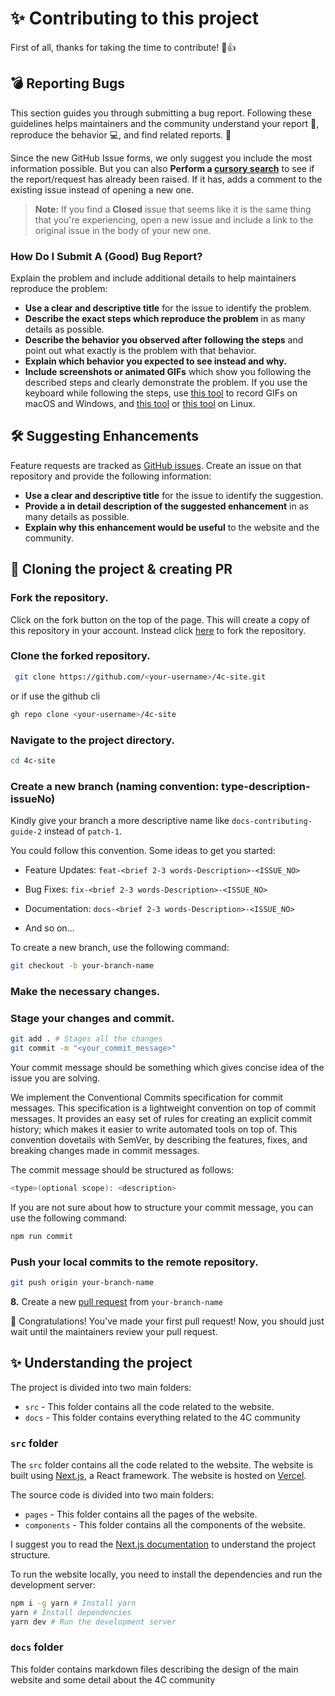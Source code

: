 # ✨ Contributing to this project

First of all, thanks for taking the time to contribute! 🎉👍

## 💣 Reporting Bugs

This section guides you through submitting a bug report. Following these guidelines helps maintainers and the community understand your report 📝, reproduce the behavior 💻, and find related reports. 🔎

Since the new GitHub Issue forms, we only suggest you include the most information possible. But you can also **Perform a [cursory search](https://github.com/FrancescoXX/4c-site/issues)** to see if the report/request has already been raised. If it has, adds a comment to the existing issue instead of opening a new one.

> **Note:** If you find a **Closed** issue that seems like it is the same thing that you're experiencing, open a new issue and include a link to the original issue in the body of your new one.

### How Do I Submit A (Good) Bug Report?

Explain the problem and include additional details to help maintainers reproduce the problem:

- **Use a clear and descriptive title** for the issue to identify the problem.
- **Describe the exact steps which reproduce the problem** in as many details as possible.
- **Describe the behavior you observed after following the steps** and point out what exactly is the problem with that behavior.
- **Explain which behavior you expected to see instead and why.**
- **Include screenshots or animated GIFs** which show you following the described steps and clearly demonstrate the problem. If you use the keyboard while following the steps, use [this tool](https://www.cockos.com/licecap/) to record GIFs on macOS and Windows, and [this tool](https://github.com/colinkeenan/silentcast) or [this tool](https://github.com/GNOME/byzanz) on Linux.

## 🛠 Suggesting Enhancements

Feature requests are tracked as [GitHub issues](https://guides.github.com/features/issues/). Create an issue on that repository and provide the following information:

- **Use a clear and descriptive title** for the issue to identify the suggestion.
- **Provide a in detail description of the suggested enhancement** in as many details as possible.
- **Explain why this enhancement would be useful** to the website and the community.

## 📝 Cloning the project & creating PR

### Fork the repository.

Click on the fork button on the top of the page. This will create a copy of this repository in your account. Instead click [here](https://github.com/FrancescoXX/4c-site/fork) to fork the repository.

### Clone the forked repository.

```bash
 git clone https://github.com/<your-username>/4c-site.git
```

or if use the github cli

```bash
gh repo clone <your-username>/4c-site
```

### Navigate to the project directory.

```bash
cd 4c-site
```

### Create a new branch (naming convention: type-description-issueNo)

Kindly give your branch a more descriptive name like `docs-contributing-guide-2` instead of `patch-1`.

You could follow this convention. Some ideas to get you started:

- Feature Updates: `feat-<brief 2-3 words-Description>-<ISSUE_NO>`

- Bug Fixes: `fix-<brief 2-3 words-Description>-<ISSUE_NO>`

- Documentation: `docs-<brief 2-3 words-Description>-<ISSUE_NO>`

- And so on...

To create a new branch, use the following command:

```bash
git checkout -b your-branch-name
```

### Make the necessary changes.

### Stage your changes and commit.

```bash
git add . # Stages all the changes
git commit -m "<your_commit_message>"
```

Your commit message should be something which gives concise idea of the issue you are solving.

We implement the Conventional Commits specification for commit messages. This specification is a lightweight convention on top of commit messages. It provides an easy set of rules for creating an explicit commit history; which makes it easier to write automated tools on top of. This convention dovetails with SemVer, by describing the features, fixes, and breaking changes made in commit messages.

The commit message should be structured as follows:

```bash
<type>(optional scope): <description>
```

If you are not sure about how to structure your commit message, you can use the following command:

```bash
npm run commit
```

### Push your local commits to the remote repository.

```bash
git push origin your-branch-name
```

**8.** Create a new [pull request](https://help.github.com/en/github/collaborating-with-issues-and-pull-requests/creating-a-pull-request) from `your-branch-name`

🎉 Congratulations! You've made your first pull request! Now, you should just wait until the maintainers review your pull request.

## ✨ Understanding the project

The project is divided into two main folders:

- `src` - This folder contains all the code related to the website.
- `docs` - This folder contains everything related to the 4C community

### `src` folder

The `src` folder contains all the code related to the website. The website is built using [Next.js](https://nextjs.org/), a React framework. The website is hosted on [Vercel](https://vercel.com/).

The source code is divided into two main folders:

- `pages` - This folder contains all the pages of the website.
- `components` - This folder contains all the components of the website.

I suggest you to read the [Next.js documentation](https://nextjs.org/docs) to understand the project structure.

To run the website locally, you need to install the dependencies and run the development server:

```bash
npm i -g yarn # Install yarn
yarn # Install dependencies
yarn dev # Run the development server
```

### `docs` folder

This folder contains markdown files describing the design of the main website and some detail about the 4C community
